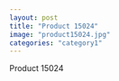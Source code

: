 ```yaml
---
layout: post
title: "Product 15024"
image: "product15024.jpg"
categories: "category1"
---
```

Product 15024
